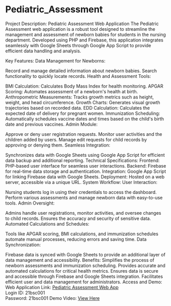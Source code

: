 # Pediatric_Assessment
Project Description: Pediatric Assessment Web Application
The Pediatric Assessment web application is a robust tool designed to streamline the management and assessment of newborn babies for students in the nursing department. Developed using PHP and Firebase, this application integrates seamlessly with Google Sheets through Google App Script to provide efficient data handling and analysis.

Key Features:
Data Management for Newborns:

Record and manage detailed information about newborn babies.
Search functionality to quickly locate records.
Health and Assessment Tools:

BMI Calculation: Calculates Body Mass Index for health monitoring.
APGAR Scoring: Automates assessment of a newborn's health at birth.
Anthropometric Measurements: Tracks growth metrics such as height, weight, and head circumference.
Growth Charts: Generates visual growth trajectories based on recorded data.
EDD Calculation: Calculates the expected date of delivery for pregnant women.
Immunization Scheduling: Automatically schedules vaccine dates and times based on the child's birth date and previous vaccines.
Admin Module:

Approve or deny user registration requests.
Monitor user activities and the children added by users.
Manage edit requests for child records by approving or denying them.
Seamless Integration:

Synchronizes data with Google Sheets using Google App Script for efficient data backup and additional reporting.
Technical Specifications:
Frontend: PHP-based user interface for seamless user interactions.
Backend: Firebase for real-time data storage and authentication.
Integration: Google App Script for linking Firebase data with Google Sheets.
Deployment: Hosted on a web server, accessible via a unique URL.
System Workflow:
User Interaction:

Nursing students log in using their credentials to access the dashboard.
Perform various assessments and manage newborn data with easy-to-use tools.
Admin Oversight:

Admins handle user registrations, monitor activities, and oversee changes to child records.
Ensures the accuracy and security of sensitive data.
Automated Calculations and Schedules:

Tools like APGAR scoring, BMI calculations, and immunization schedules automate manual processes, reducing errors and saving time.
Data Synchronization:

Firebase data is synced with Google Sheets to provide an additional layer of data management and accessibility.
Benefits:
Simplifies the process of newborn assessments and immunization scheduling.
Provides accurate and automated calculations for critical health metrics.
Ensures data is secure and accessible through Firebase and Google Sheets integration.
Facilitates efficient user and data management for administrators.
Access and Demo:
Web Application Link: [Pediatric Assessment Web App](https://github.com/ksaverdekar3009/Pediatric_Assessment/raw/main/Pediatric_Assessment_Demo_vidio.mp4)
<br>Login ID: 21bsc001<br>
Password: 21bsc001
Demo Video: [View Here](https://github.com/ksaverdekar3009/Pediatric_Assessment/raw/main/Pediatric_Assessment_Demo_vidio.mp4)
